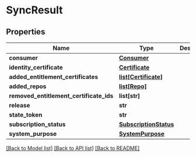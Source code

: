 # SyncResult

## Properties
Name | Type | Description | Notes
------------ | ------------- | ------------- | -------------
**consumer** | [**Consumer**](Consumer.md) |  | [optional] 
**identity_certificate** | [**Certificate**](Certificate.md) |  | [optional] 
**added_entitlement_certificates** | [**list[Certificate]**](Certificate.md) |  | [optional] 
**added_repos** | [**list[Repo]**](Repo.md) |  | [optional] 
**removed_entitlement_certificate_ids** | **list[str]** |  | [optional] 
**release** | **str** |  | [optional] 
**state_token** | **str** |  | [optional] 
**subscription_status** | [**SubscriptionStatus**](SubscriptionStatus.md) |  | [optional] 
**system_purpose** | [**SystemPurpose**](SystemPurpose.md) |  | [optional] 

[[Back to Model list]](../README.md#documentation-for-models) [[Back to API list]](../README.md#documentation-for-api-endpoints) [[Back to README]](../README.md)

